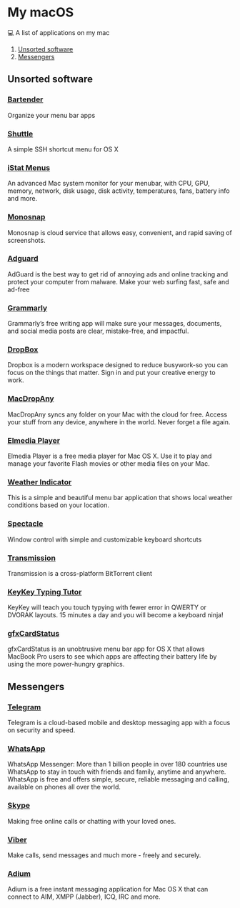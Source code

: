 # My macOS
💻 A list of applications on my mac

1. [Unsorted software](#unsorted-software)
2. [Messengers](#messengers)

## Unsorted software
### [Bartender](https://www.macbartender.com/)
Organize your menu bar apps

### [Shuttle](http://fitztrev.github.io/shuttle/)
A simple SSH shortcut menu for OS X

### [iStat Menus](https://bjango.com/mac/istatmenus/)
An advanced Mac system monitor for your menubar, with CPU, GPU, memory, network, disk usage, disk activity, temperatures, fans, battery info and more.

### [Monosnap](https://monosnap.com/)
Monosnap is cloud service that allows easy, convenient, and rapid saving of screenshots.

### [Adguard](https://adguard.com)
AdGuard is the best way to get rid of annoying ads and online tracking and protect your computer from malware. Make your web surfing fast, safe and ad-free

### [Grammarly](https://www.grammarly.com)
Grammarly’s free writing app will make sure your messages, documents, and social media posts are clear, mistake-free, and impactful.

### [DropBox](https://dropbox.com)
Dropbox is a modern workspace designed to reduce busywork-so you can focus on the things that matter. Sign in and put your creative energy to work.

### [MacDropAny](http://www.zibity.com/macdropany.html)
MacDropAny syncs any folder on your Mac with the cloud for free. Access your stuff from any device, anywhere in the world. Never forget a file again.

### [Elmedia Player](https://mac.eltima.com/media-player.html)
Elmedia Player is a free media player for Mac OS X. Use it to play and manage your favorite Flash movies or other media files on your Mac.

### [Weather Indicator](https://itunes.apple.com/us/app/weather-indicator/id1181817945)
This is a simple and beautiful menu bar application that shows local weather conditions based on your location.

### [Spectacle](https://www.spectacleapp.com/)
Window control with simple and customizable keyboard shortcuts

### [Transmission](https://transmissionbt.com/)
Transmission is a cross-platform BitTorrent client

### [KeyKey Typing Tutor](http://keykey.ninja/)
KeyKey will teach you touch typying with fewer error in QWERTY or DVORAK layouts. 15 minutes a day and you will become a keyboard ninja!

### [gfxCardStatus](https://gfx.io/)
gfxCardStatus is an unobtrusive menu bar app for OS X that allows MacBook Pro users to see which apps are affecting their battery life by using the more power-hungry graphics.

## Messengers
### [Telegram](https://telegram.org/)
Telegram is a cloud-based mobile and desktop messaging app with a focus on security and speed.

### [WhatsApp](https://www.whatsapp.com/)
WhatsApp Messenger: More than 1 billion people in over 180 countries use WhatsApp to stay in touch with friends and family, anytime and anywhere. WhatsApp is free and offers simple, secure, reliable messaging and calling, available on phones all over the world.

### [Skype](https://skype.com/)
Making free online calls or chatting with your loved ones.

### [Viber](https://www.viber.com/)
Make calls, send messages and much more - freely and securely.

### [Adium](https://adium.im/)
Adium is a free instant messaging application for Mac OS X that can connect to AIM, XMPP (Jabber), ICQ, IRC and more.
